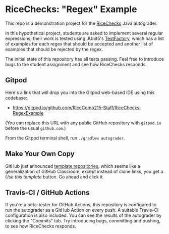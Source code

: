 # RiceChecks: "Regex" Example

This repo is a demonstration project for the [RiceChecks](https://github.com/RiceComp215-Staff/RiceChecks/) Java autograder.

In this hypothetical project, students are asked to implement several regular expressions;
their work is tested using JUnit5's [TestFactory](https://junit.org/junit5/docs/5.4.0/api/org/junit/jupiter/api/TestFactory.html),
which has a list of examples for each regex that should be accepted and another list
of examples that should be rejected by the regex.

The initial state of this repository has all tests passing. Feel free
to introduce bugs to the student assignment and see how RiceChecks responds.

## Gitpod

Here's a link that will drop you into the Gitpod web-based IDE using
this codebase:
- https://gitpod.io/github.com/RiceComp215-Staff/RiceChecks-RegexExample

(You can replace this URL with any public GitHub repository with
`gitpod.io` before the usual `github.com`.)

From the Gitpod terminal shell, run `./gradlew autograder`. 

## Make Your Own Copy

GitHub just announced [template repositories](https://github.blog/2019-06-06-generate-new-repositories-with-repository-templates), which seems like a generalization of GitHub Classroom,
except instead of clone links, you get a *Use this template* button. Go ahead and click it.

## Travis-CI / GitHub Actions

If you're a beta-tester for GitHub Actions, this repository is configured to run the
autograder as a GitHub Action on every push. A suitable Travis-CI configuration
is also included. You can see the results of the autograder by clicking the
"Commits" tab. Try introducing bugs, committing and pushing, to see how RiceChecks
responds.

